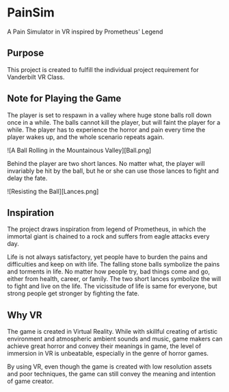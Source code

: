 # PainSim
A Pain Simulator in VR inspired by Prometheus' Legend

## Purpose
This project is created to fulfill the individual project requirement for Vanderbilt VR Class.  

## Note for Playing the Game
The player is set to respawn in a valley where huge stone balls roll down once in a while. The balls cannot kill the player, but will faint the player for a while. The player has to experience the horror and pain every time the player wakes up, and the whole scenario repeats again.  

![A Ball Rolling in the Mountainous Valley][Ball.png]

Behind the player are two short lances. No matter what, the player will invariably be hit by the ball, but he or she can use those lances to fight and delay the fate.

![Resisting the Ball][Lances.png] 

## Inspiration
The project draws inspiration from legend of Prometheus, in which the immortal giant is chained to a rock and suffers from eagle attacks every day.  

Life is not always satisfactory, yet people have to burden the pains and difficulties and keep on with life. The falling stone balls symbolize the pains and torments in life. No matter how people try, bad things come and go, either from health, career, or family. The two short lances symbolize the will to fight and live on the life. The vicissitude of life is same for everyone, but strong people get stronger by fighting the fate.

## Why VR
The game is created in Virtual Reality. While with skillful creating of artistic environment and atmospheric ambient sounds and music, game makers can achieve great horror and convey their meanings in game, the level of immersion in VR is unbeatable, especially in the genre of horror games.

By using VR, even though the game is created with low resolution assets and poor techniques, the game can still convey the meaning and intention of game creator.